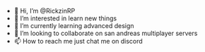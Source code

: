 - 👋 Hi, I’m @RickzinRP
- 👀 I’m interested in learn new things
- 🌱 I’m currently learning advanced design
- 💞️ I’m looking to collaborate on san andreas multiplayer servers
- 📫 How to reach me just chat me on discord

<!---
RickzinRP/RickzinRP is a ✨ special ✨ repository because its `README.md` (this file) appears on your GitHub profile.
You can click the Preview link to take a look at your changes.
--->

